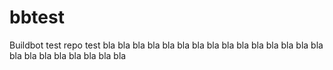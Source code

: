 # bbtest
Buildbot test repo
test
bla bla bla bla bla bla bla
bla bla bla bla bla bla bla bla
bla bla bla bla bla bla bla bla
